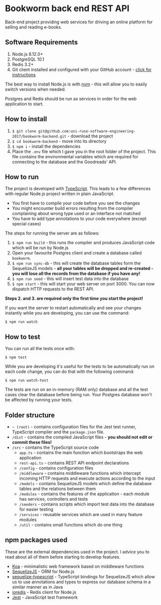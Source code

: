 # Bookworm back end REST API

Back-end project providing web services for driving an online platform for selling and reading e-books.

## Software Requirements

1. Node.js 8.12.0+
2. PostgreSQL 10.1
3. Redis 3.2+
4. Git client installed and configured with your GitHub account - [click for instructions](https://help.github.com/articles/connecting-to-github-with-ssh/)

The best way to install Node.js is with [nvm](https://github.com/creationix/nvm) - this will allow you to easily switch versions when needed.

Postgres and Redis should be run as services in order for the web application to start.

## How to install

1. `$ git clone git@github.com:uni-ruse-software-engineering-2017/bookworm-backend.git` - download the project
2. `$ cd bookworm-backend` - move into its directory
3. `$ npm i` - install the dependencies
4. Place the `.env` file which I gave you in the root folder of the project. This file contains the environmental variables which are required for connecting to the database and the Goodreads' API.

## How to run

The project is developed with [TypeScript](https://www.typescriptlang.org). This leads to a few differences with regular Node.js project written in plain JavaScript.

- You first have to compile your code before you see the changes
- You might encounter build errors resulting from the compiler complaining about wrong type used or an interface not matched
- You have to add type annotations to your code everywhere (except special cases)

The steps for running the server are as follows:

1. `$ npm run build` - this runs the compiler and produces JavaScript code which will be run by Node.js
2. Open your favourite Postgres client and create a database called `bookworm`.
3. `$ npm run sync-db` - this will create the database tables form the SequelizeJS models - **all your tables will be dropped and re-created - you will lose all the records from the database if you have any!**
4. `$ npm run seed` - this will insert test data into the database
5. `$ npm start` - this will start your web server on port 3000. You can now dispatch HTTP requests to the REST API.

**Steps 2. and 3. are required only the first time you start the project!**

If you want the server to restart automatically and see your changes instantly while you are developing,
you can use the command:

`$ npm run watch`

## How to test

You can run all the tests once with:

`$ npm test`

While you are developing it's useful for the tests to be automatically run on each code change,
you can do that with the following command:

`$ npm run watch-test`

The tests are run on an in-memory (RAM only) database and all the test cases clear the database before being run. Your Postgres database won't be affected by running your tests.

## Folder structure

- `~ (root)` - contains configuration files for the Jest test runner, TypeScript compiler and the `package.json` file.
- `/dist` - contains the compiled JavaScript files - **you should not edit or commit these files!**
- `/src` - contains the TypeScript source code
  - `app.ts` - contains the main function which bootstraps the web application
  - `rest-api.ts` - contains REST API endpoint declarations
  - `/config` - contains configuration files
  - `/middleware` - contains middleware functions which intercept incoming HTTP requests and execute actions according to the input
  - `/models` - contains SequelizeJS models which define the database tables and the relations between them
  - `/modules` - contains the features of the application - each module has services, controllers and tests
  - `/seeders` - contains scripts which import test data into the database for easier testing
  - `/services` - reusable services which are used in many feature modules
  - `/util` - contains small functions which do one thing

## npm packages used

These are the external dependencies used in the project. I advice you to read about all of them before starting to develop features.

- [Koa](https://koajs.com/) - minimalistic web framework based on middleware functions
- [SequelizeJS](http://http://docs.sequelizejs.com/) - ORM for Node.js
- [sequelize-typescript](https://www.npmjs.com/package/sequelize-typescript) - TypeScript bindings for SequelizeJS which allow us to use annotations and types to express our database schema in a similar manner as in Java
- [ioredis](https://github.com/luin/ioredis) - Redis client for Node.js
- [Jest](https://jestjs.io) - JavaScript test framework
